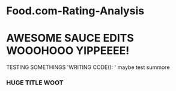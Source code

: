 # Food.com-Rating-Analysis
# AWESOME SAUCE EDITS WOOOHOOO YIPPEEEE!
TESTING SOMETHINGS
'WRITING CODE(): '
maybe test summore
### HUGE TITLE WOOT